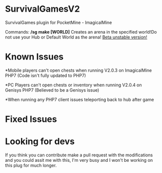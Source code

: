 # SurvivalGamesV2
SurvivalGames plugin for PocketMine - ImagicalMine

Commands:
**/sg make [WORLD]** Creates an arena in the specified world!Do not use your Hub or Default World as the arena!
[Beta unstable version!](http://download1073.mediafire.com/nylka09ddukg/c8kzpx00870dlt1/SurvivalGames_BETA_2.0.8.phar)

# Known Issues

*Mobile players can't open chests when running V2.0.3 on ImagicalMine PHP7 (Code isn't fully updated to PHP7)

*PC Players can't open chests or inventory when running V2.0.4 on Genisys PHP7 (Believed to be a Genisys issue)

*When running any PHP7 client issues teleporting back to hub after game

# Fixed Issues


# Looking for devs
If you think you can contribute make a pull request with the modifications and you could assit me with this, I'm very busy and I won't be working on this plug for much longer.



